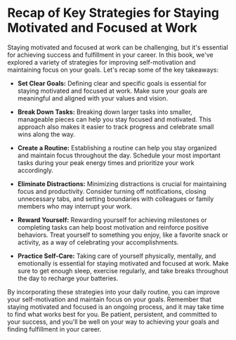 Recap of Key Strategies for Staying Motivated and Focused at Work
=========================================================================================

Staying motivated and focused at work can be challenging, but it's essential for achieving success and fulfillment in your career. In this book, we've explored a variety of strategies for improving self-motivation and maintaining focus on your goals. Let's recap some of the key takeaways:

* **Set Clear Goals:** Defining clear and specific goals is essential for staying motivated and focused at work. Make sure your goals are meaningful and aligned with your values and vision.

* **Break Down Tasks:** Breaking down larger tasks into smaller, manageable pieces can help you stay focused and motivated. This approach also makes it easier to track progress and celebrate small wins along the way.

* **Create a Routine:** Establishing a routine can help you stay organized and maintain focus throughout the day. Schedule your most important tasks during your peak energy times and prioritize your work accordingly.

* **Eliminate Distractions:** Minimizing distractions is crucial for maintaining focus and productivity. Consider turning off notifications, closing unnecessary tabs, and setting boundaries with colleagues or family members who may interrupt your work.

* **Reward Yourself:** Rewarding yourself for achieving milestones or completing tasks can help boost motivation and reinforce positive behaviors. Treat yourself to something you enjoy, like a favorite snack or activity, as a way of celebrating your accomplishments.

* **Practice Self-Care:** Taking care of yourself physically, mentally, and emotionally is essential for staying motivated and focused at work. Make sure to get enough sleep, exercise regularly, and take breaks throughout the day to recharge your batteries.

By incorporating these strategies into your daily routine, you can improve your self-motivation and maintain focus on your goals. Remember that staying motivated and focused is an ongoing process, and it may take time to find what works best for you. Be patient, persistent, and committed to your success, and you'll be well on your way to achieving your goals and finding fulfillment in your career.
